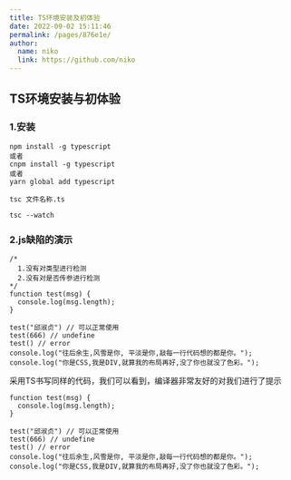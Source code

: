 ```yaml
---
title: TS环境安装及初体验
date: 2022-09-02 15:11:46
permalink: /pages/876e1e/
author: 
  name: niko
  link: https://github.com/niko
---
```

## TS环境安装与初体验

### 1.安装

```
npm install -g typescript
或者
cnpm install -g typescript
或者
yarn global add typescript
```

```
tsc 文件名称.ts

tsc --watch  
```

### 2.js缺陷的演示

```
/* 
  1.没有对类型进行检测
  2.没有对是否传参进行检测
*/
function test(msg) {
  console.log(msg.length);
}

test("邱淑贞") // 可以正常使用
test(666) // undefine
test() // error
console.log("往后余生,风雪是你, 平淡是你,敲每一行代码想的都是你。");
console.log("你是CSS,我是DIV,就算我的布局再好,没了你也就没了色彩。");
```

采用TS书写同样的代码，我们可以看到，编译器非常友好的对我们进行了提示

```
function test(msg) {
  console.log(msg.length);
}

test("邱淑贞") // 可以正常使用
test(666) // undefine
test() // error
console.log("往后余生,风雪是你, 平淡是你,敲每一行代码想的都是你。");
console.log("你是CSS,我是DIV,就算我的布局再好,没了你也就没了色彩。");
```
